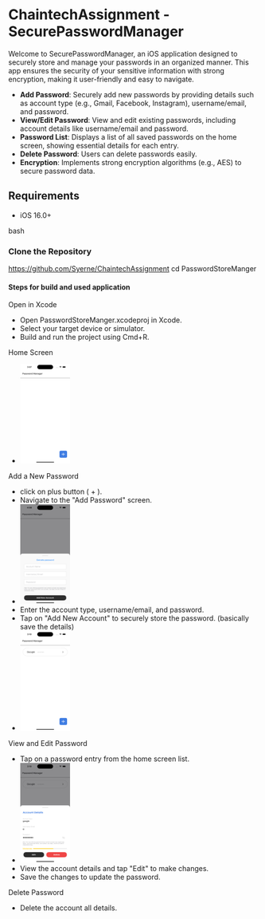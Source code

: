 # ChaintechAssignment - SecurePasswordManager

Welcome to SecurePasswordManager, an iOS application designed to securely store and manage your passwords in an organized manner. This app ensures the security of your sensitive information with strong encryption, making it user-friendly and easy to navigate.

- **Add Password**: Securely add new passwords by providing details such as account type (e.g., Gmail, Facebook, Instagram), username/email, and password.
- **View/Edit Password**: View and edit existing passwords, including account details like username/email and password.
- **Password List**: Displays a list of all saved passwords on the home screen, showing essential details for each entry.
- **Delete Password**: Users can delete passwords easily.
- **Encryption**: Implements strong encryption algorithms (e.g., AES) to secure password data.

## Requirements

- iOS 16.0+

bash
### Clone the Repository 
https://github.com/Syerne/ChaintechAssignment
cd PasswordStoreManger

#### Steps for build and used application

Open in Xcode
- Open PasswordStoreManger.xcodeproj in Xcode.
- Select your target device or simulator.
- Build and run the project using Cmd+R.

Home Screen
- <img src="/PasswordStoreManger/AppGuide/Images/HomeScreenEmpty.png" width="100" height="200">

Add a New Password 
- click on plus button ( + ).
- Navigate to the "Add Password" screen.
- <img src="/PasswordStoreManger/AppGuide/Images/AddNewPasswordAccount.png" width="100" height="200">
- Enter the account type, username/email, and password.
- Tap on "Add New Account" to securely store the password. (basically save the details)
- <img src="/PasswordStoreManger/AppGuide/Images/HomeScreenPasswordSaved.png" width="100" height="200">

View and Edit Password
- Tap on a password entry from the home screen list.
- <img src="/PasswordStoreManger/AppGuide/Images/EditUpdateDeletePassword.png" width="100" height="200">
- View the account details and tap "Edit" to make changes.
- Save the changes to update the password.

Delete Password
- Delete the account all details.
